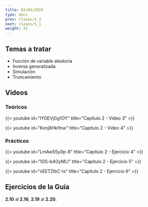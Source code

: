```yaml
---
title: 03/04/2024
type: docs
prev: clases/4_1
next: clases/5_1
weight: 42
---
```



## Temas a tratar

* Función de variable aleatoria
* Inversa generalizada
* Simulación
* Truncamiento

## Videos

### Teóricos

{{< youtube id="lYOEVjGg1OY" title="Capítulo 2 - Video 3" >}}

{{< youtube id="Konj8Hkifnw" title="Capítulo 2 - Video 4" >}}


### Prácticos

{{< youtube id="LmAw5Sy0p-8" title="Capítulo 2 - Ejercicio 4" >}}

{{< youtube id="1GS-b4OyMLI" title="Capítulo 2 - Ejercicio 5" >}}

{{< youtube id="nEETZlbC-Is" title="Capítulo 2 - Ejercicio 6" >}}




## Ejercicios de la Guía
**2.10** al **2.16**, **2.19** al **2.20**.


